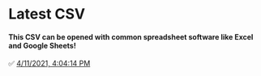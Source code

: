 # Latest CSV
#### This CSV can be opened with common spreadsheet software like Excel and Google Sheets!
✅ [4/11/2021, 4:04:14 PM](https://storage.googleapis.com/ptdp-staging.appspot.com/exports/rates_1618170719091.csv)